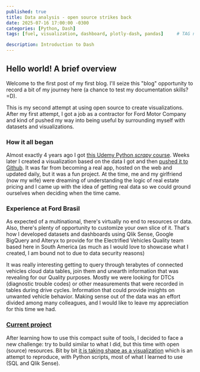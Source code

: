 ```yaml
---
published: true
title: Data analysis - open source strikes back
date: 2025-07-16 17:00:00 -0300
categories: [Python, Dash]
tags: [fuel, visualization, dashboard, plotly-dash, pandas]     # TAG names should always be lowercase

description: Introduction to Dash
---
```

## Hello world! A brief overview

Welcome to the first post of my first blog. I'll seize this "blog" opportunity to record a bit of my journey here (a chance to test my documentation skills? =D).

This is my second attempt at using open source to create visualizations. After my first attempt, I got a job as a contractor for Ford Motor Company and kind of pushed my way into being useful by surrounding myself with datasets and visualizations.

### How it all began

Almost exactly 4 years ago I got [this Udemy Python *scrapy* course](https://www.udemy.com/course/web-scraping-in-python-using-scrapy-and-splash). Weeks later I created a visualization based on the data I got and then [pushed it to Github](https://github.com/azihell/properties-dashboard). It was far from becoming a real app, hosted on the web and updated daily, but it was a fun project. At the time, me and my girlfriend (now my wife) were dreaming of understanding the logic of real estate pricing and I came up with the idea of getting real data so we could ground ourselves when deciding when the time came.

### Experience at Ford Brasil

As expected of a multinational, there's virtually no end to resources or data. Also, there's plenty of opportunity to customize your own slice of it. That's how I developed datasets and dashboards using Qlik Sense, Google BigQuery and Alteryx to provide for the Electrified Vehicles Quality team based here in South America (as much as I would love to showcase what I created, I am bound not to due to data security reasons)

It was really interesting getting to query through terabytes of connected vehicles cloud data tables, join them and unearth information that was revealing for our Quality purposes. Mostly we were looking for DTCs (diagnostic trouble codes) or other measurements that were recorded in tables during drive cycles. Information that could provide insights on unwanted vehicle behavior. Making sense out of the data was an effort divided among many colleagues, and I would like to leave my appreciation for this time we had.

### [Current project](https://github.com/azihell/anp_viz)

After learning how to use this compact suite of tools, I decided to face a new challenge: try to build similar to what I did, but this time with open (source) resources.
Bit by bit [it is taking shape as a visualization](https://anp-dashboard.onrender.com/) which is an attempt to reproduce, with Python scripts, most of what I learned to use (SQL and Qlik Sense).

